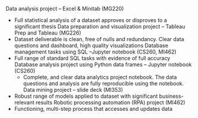 Data analysis project – Excel & Minitab (MG220)	
  - Full statistical analysis of a dataset approves or disproves to a significant thesis
Data preparation and visualization project – Tableau Prep and Tableau (MG226)	
  - Dataset deliverable is clean, free of nulls and redundancy. Clear data questions and dashboard, high quality visualizations
Database management tasks using SQL –Jupyter notebook (CS260, MI462)	
  - Full range of standard SQL tasks with evidence of full accuracy
Database analysis project using Python data frames – Jupyter notebook (CS260)
	- Complete, and clear data analytics project notebook. The data questions and analysis are fully reproducible using the notebook.
Data mining project – slide deck (MI353)	
  - Robust range of models applied to dataset with significant business-relevant results
Robotic processing automation (RPA) project (MI462)	
  - Functioning, multi-step process that accesses and updates data
